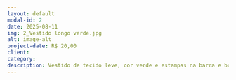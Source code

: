 ```yaml
---
layout: default
modal-id: 2
date: 2025-08-11
img: 2_Vestido longo verde.jpg
alt: image-alt
project-date: R$ 20,00
client:
category: 
description: Vestido de tecido leve, cor verde e estampas na barra e busto. Veste M. Tenho 1,60m e fica arrastando um pouco no chão.
---
```

